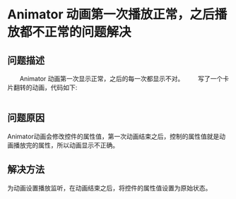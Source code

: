 # Animator 动画第一次播放正常，之后播放都不正常的问题解决

## 问题描述
　　Animator 动画第一次显示正常，之后的每一次都显示不对。
　　写了一个卡片翻转的动画，代码如下:
```

```

## 问题原因
Animator动画会修改控件的属性值，第一次动画结束之后，控制的属性值就是动画播放完的属性，所以动画显示不正确。

## 解决方法
为动画设置播放监听，在动画结束之后，将控件的属性值设置为原始状态。

